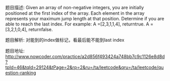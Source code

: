 ﻿题目描述:
Given an array of non-negative integers, you are initially positioned at the first index of the array.
Each element in the array represents your maximum jump length at that position.
Determine if you are able to reach the last index.
For example:
A =[2,3,1,1,4], returntrue.
A =[3,2,1,0,4], returnfalse.

题目解析:
对能到的index做标记，看最后能不能到last index

题目地址:
http://www.nowcoder.com/practice/a2d856f493424a748bb7c9c1126e8d8d?tpId=46&tqId=29124&tPage=2&rp=2&ru=/ta/leetcode&qru=/ta/leetcode/question-ranking